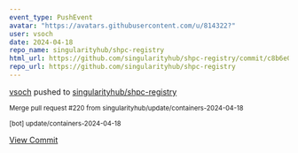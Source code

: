 ```yaml
---
event_type: PushEvent
avatar: "https://avatars.githubusercontent.com/u/814322?"
user: vsoch
date: 2024-04-18
repo_name: singularityhub/shpc-registry
html_url: https://github.com/singularityhub/shpc-registry/commit/c8b6e0a0454afac6de93260a5bce5dff578b61d7
repo_url: https://github.com/singularityhub/shpc-registry
---
```


<a href='https://github.com/vsoch' target='_blank'>vsoch</a> pushed to <a href='https://github.com/singularityhub/shpc-registry' target='_blank'>singularityhub/shpc-registry</a>

<small>Merge pull request #220 from singularityhub/update/containers-2024-04-18

[bot] update/containers-2024-04-18</small>

<a href='https://github.com/singularityhub/shpc-registry/commit/c8b6e0a0454afac6de93260a5bce5dff578b61d7' target='_blank'>View Commit</a>